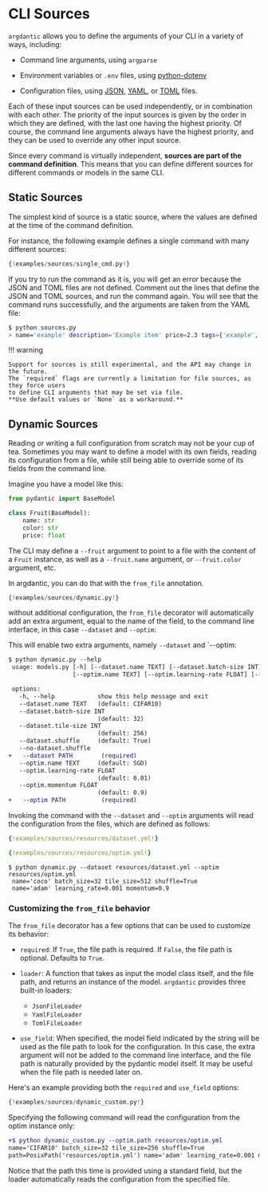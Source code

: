 # CLI Sources

`argdantic` allows you to define the arguments of your CLI in a variety of ways, including:

- Command line arguments, using `argparse`

- Environment variables or `.env` files, using [python-dotenv](https://github.com/theskumar/python-dotenv)

- Configuration files, using [JSON](https://www.json.org/json-en.html), [YAML](https://yaml.org/), or [TOML](https://toml.io/en/) files.

Each of these input sources can be used independently, or in combination with each other.
The priority of the input sources is given by the order in which they are defined, with the last one having the highest priority.
Of course, the command line arguments always have the highest priority, and they can be used to override any other input source.

Since every command is virtually independent, **sources are part of the command definition**.
This means that you can define different sources for different commands or models in the same CLI.

## Static Sources

The simplest kind of source is a static source, where the values are defined at the time of the command definition.

For instance, the following example defines a single command with many different sources:

```python  title="sources.py" linenums="1" hl_lines="6-11 31-36"
{!examples/sources/single_cmd.py!}
```

If you try to run the command as it is, you will get an error because the JSON and TOML files are not defined.
Comment out the lines that define the JSON and TOML sources, and run the command again.
You will see that the command runs successfully, and the arguments are taken from the YAML file:

```bash
$ python sources.py
> name='example' description='Example item' price=2.3 tags={'example', 'item', 'tag'} image=Image(url='https://example.com/image.jpg', name='example.jpg')
```

!!! warning

    Support for sources is still experimental, and the API may change in the future.
    The `required` flags are currently a limitation for file sources, as they force users
    to define CLI arguments that may be set via file.
    **Use default values or `None` as a workaround.**

## Dynamic Sources

Reading or writing a full configuration from scratch may not be your cup of tea.
Sometimes you may want to define a model with its own fields, reading its configuration
from a file, while still being able to override some of its fields from the command line.

Imagine you have a model like this:

```python title="models.py" linenums="1"
from pydantic import BaseModel

class Fruit(BaseModel):
    name: str
    color: str
    price: float
```

The CLI may define a `--fruit` argument to point to a file with the content of a `Fruit` instance, as well as a `--fruit.name` argument,  or `--fruit.color` argument, etc.

In argdantic, you can do that with the `from_file` annotation.

```python  title="dynamic.py" linenums="1" hl_lines="4 7 14"
{!examples/sources/dynamic.py!}
```

without additional configuration, the `from_file` decorator will automatically add an extra argument, equal to the name of the field, to the command line interface, in this case `--dataset` and `--optim`:

This will enable two extra arguments, namely `--dataset` and `--optim:

```diff
$ python dynamic.py --help
 usage: models.py [-h] [--dataset.name TEXT] [--dataset.batch-size INT] [--dataset.tile-size INT] [--dataset.shuffle | --no-dataset.shuffle] --dataset PATH
                  [--optim.name TEXT] [--optim.learning-rate FLOAT] [--optim.momentum FLOAT] --optim PATH

 options:
   -h, --help            show this help message and exit
   --dataset.name TEXT   (default: CIFAR10)
   --dataset.batch-size INT
                         (default: 32)
   --dataset.tile-size INT
                         (default: 256)
   --dataset.shuffle     (default: True)
   --no-dataset.shuffle
+   --dataset PATH        (required)
   --optim.name TEXT     (default: SGD)
   --optim.learning-rate FLOAT
                         (default: 0.01)
   --optim.momentum FLOAT
                         (default: 0.9)
+   --optim PATH          (required)
```

Invoking the command with the `--dataset` and `--optim` arguments will read the configuration from the files, which are defined as follows:

```yaml  title="resources/dataset.yml"
{!examples/sources/resources/dataset.yml!}
```

```yaml  title="resources/optim.yml"
{!examples/sources/resources/optim.yml!}
```

```console
$ python dynamic.py --dataset resources/dataset.yml --optim resources/optim.yml
 name='coco' batch_size=32 tile_size=512 shuffle=True
 name='adam' learning_rate=0.001 momentum=0.9
```

### Customizing the `from_file` behavior

The `from_file` decorator has a few options that can be used to customize its behavior:

- `required`: If `True`, the file path is required. If `False`, the file path is optional. Defaults to `True`.

- `loader`: A function that takes as input the model class itself, and the file path, and returns an instance of the model. `argdantic` provides three built-in loaders:
    - `JsonFileLoader`
    - `YamlFileLoader`
    - `TomlFileLoader`

- `use_field`: When specified, the model field indicated by the string will be used as the file path to look for the configuration.
In this case, the extra argument will not be added to the command line interface, and the file path is naturally provided by the pydantic model itself. It may be useful when the file path is needed later on.

Here's an example providing both the `required` and `use_field` options:

```python  title="dynamic_custom.py" linenums="1" hl_lines="6 9 17"
{!examples/sources/dynamic_custom.py!}
```

Specifying the following command will read the configuration from the optim instance only:

```diff
+$ python dynamic_custom.py --optim.path resources/optim.yml
name='CIFAR10' batch_size=32 tile_size=256 shuffle=True
path=PosixPath('resources/optim.yml') name='adam' learning_rate=0.001 momentum=0.9
```

Notice that the path this time is provided using a standard field, but the loader automatically reads the configuration from the specified file.
